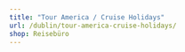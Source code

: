 ```yaml
---
title: "Tour America / Cruise Holidays"
url: /dublin/tour-america-cruise-holidays/
shop: Reisebüro
---
```


